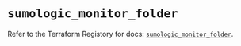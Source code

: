# `sumologic_monitor_folder`

Refer to the Terraform Registory for docs: [`sumologic_monitor_folder`](https://www.terraform.io/docs/providers/sumologic/r/monitor_folder).
